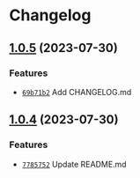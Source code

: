 # Changelog

## [1.0.5](https://www.npmjs.com/package/dashlane_to_pass/v/1.0.5) (2023-07-30)

### Features

* [`69b71b2`](https://github.com/azeau-j/dashlane_to_pass/commit/69b71b24439be7a3ee4068fed0fd741f1c613833) Add CHANGELOG.md

## [1.0.4](https://www.npmjs.com/package/dashlane_to_pass/v/1.0.4) (2023-07-30)

### Features

* [`7785752`](https://github.com/azeau-j/dashlane_to_pass/commit/778575261e0badd573e9151eb677063dc24951a3) Update README.md